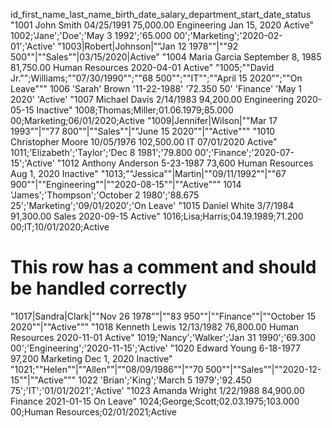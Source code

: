 id_first_name_last_name_birth_date_salary_department_start_date_status
"1001 John Smith 04/25/1991 75,000.00 Engineering Jan 15, 2020 Active"
1002;'Jane';'Doe';'May 3  1992';'65.000 00';'Marketing';'2020-02-01';'Active'
"1003|Robert|Johnson|""Jan 12 1978""|""92 500""|""Sales""|03/15/2020|Active"
"1004    Maria    Garcia September 8, 1985 81,750.00 Human Resources 2020-04-01 Active"
"1005;""David  Jr."";Williams;""07/30/1990"";""68 500"";""IT"";""April 15  2020"";""On Leave"""
1006 'Sarah' Brown '11-22-1988' '72.350 50' 'Finance' 'May 1 2020' 'Active'
"1007 Michael Davis 2/14/1983 94,200.00 Engineering 2020-05-15 Inactive"
1008;Thomas;Miller;01.06.1979;85.000 00;Marketing;06/01/2020;Active
"1009|Jennifer|Wilson|""Mar 17  1993""|""77 800""|""Sales""|""June 15  2020""|""Active"""
"1010 Christopher   Moore   10/05/1976 102,500.00 IT 07/01/2020 Active"
1011;'Elizabeth';'Taylor';'Dec 8  1981';'79.800 00';'Finance';'2020-07-15';'Active'
"1012 Anthony Anderson 5-23-1987 73,600 Human Resources Aug 1, 2020 Inactive"
"1013;""Jessica""|Martin|""09/11/1992""|""67 900""|""Engineering""|""2020-08-15""|""Active"""
1014 'James';'Thompson';'October 2  1980';'88.675 25';'Marketing';'09/01/2020';'On Leave'
"1015 Daniel White 3/7/1984 91,300.00 Sales 2020-09-15 Active"
1016;Lisa;Harris;04.19.1989;71.200 00;IT;10/01/2020;Active
# This row has a comment and should be handled correctly
"1017|Sandra|Clark|""Nov 26  1978""|""83 950""|""Finance""|""October 15  2020""|""Active"""
"1018 Kenneth   Lewis   12/13/1982 76,800.00 Human Resources 2020-11-01 Active"
1019;'Nancy';'Walker';'Jan 31  1990';'69.300 00';'Engineering';'2020-11-15';'Active'
"1020 Edward Young 6-18-1977 97,200 Marketing Dec 1, 2020 Inactive"
"1021;""Helen""|""Allen""|""08/09/1986""|""70 500""|""Sales""|""2020-12-15""|""Active"""
1022 'Brian';'King';'March 5  1979';'92.450 75';'IT';'01/01/2021';'Active'
"1023 Amanda Wright 1/22/1988 84,900.00 Finance 2021-01-15 On Leave"
1024;George;Scott;02.03.1975;103.000 00;Human Resources;02/01/2021;Active
